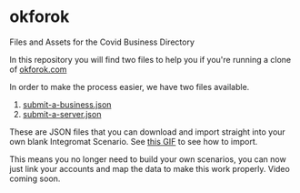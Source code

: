 # okforok
Files and Assets for the Covid Business Directory

In this repository you will find two files to help you if you're running a clone of [okforok.com](https://okforok.com)

In order to make the process easier, we have two files available. 

1. [submit-a-business.json](https://github.com/rileyrichter/okforok/blob/master/submit-a-business.json)
2. [submit-a-server.json](https://github.com/rileyrichter/okforok/blob/master/submit-a-server.json)

These are JSON files that you can download and import straight into your own blank Integromat Scenario. See [this GIF](https://share.getcloudapp.com/xQug5gPm) to see how to import.
     
 This means you no longer need to build your own scenarios, you can now just link your accounts and map the data to make this work properly. Video coming soon.     
